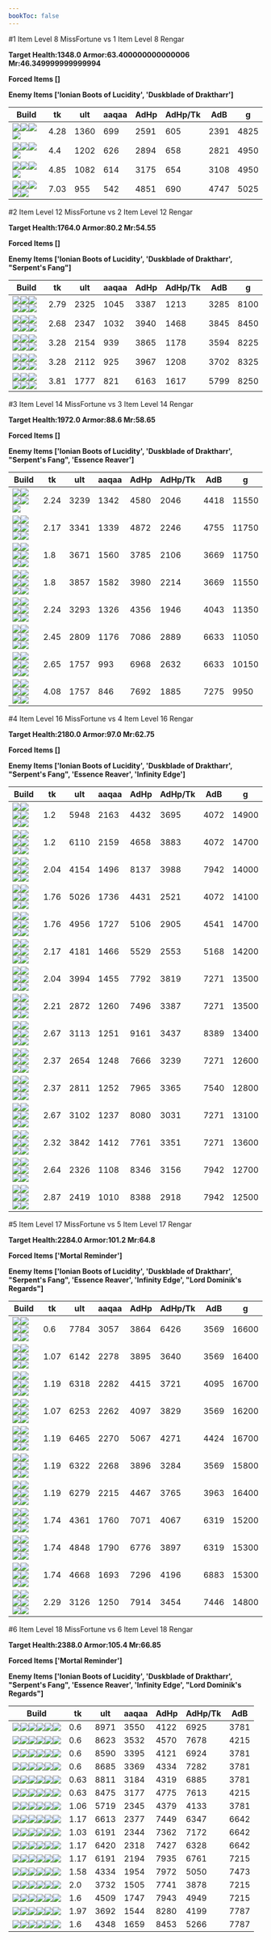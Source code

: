 ```yaml
---
bookToc: false
---
```


#1 Item Level 8 MissFortune vs 1 Item Level 8 Rengar

**Target Health:1348.0 Armor:63.400000000000006 Mr:46.349999999999994**


**Forced Items []**


**Enemy Items ['Ionian Boots of Lucidity', 'Duskblade of Draktharr']**




Build | tk | ult | aaqaa | AdHp | AdHp/Tk | AdB | g
-|-|-|-|-|-|-|-
![](/item/3072.png)![](/item/1001.png)![](/item/1055.png)![](/item/1037.png)|4.28|1360|699|2591|605|2391|4825
![](/item/6631.png)![](/item/1001.png)![](/item/1053.png)![](/item/1055.png)|4.4|1202|626|2894|658|2821|4950
![](/item/3748.png)![](/item/1001.png)![](/item/1053.png)![](/item/1055.png)|4.85|1082|614|3175|654|3108|4950
![](/item/8001.png)![](/item/1001.png)![](/item/1053.png)![](/item/1055.png)![](/item/1037.png)|7.03|955|542|4851|690|4747|5025




























































#2 Item Level 12 MissFortune vs 2 Item Level 12 Rengar

**Target Health:1764.0 Armor:80.2 Mr:54.55**


**Forced Items []**


**Enemy Items ['Ionian Boots of Lucidity', 'Duskblade of Draktharr', "Serpent's Fang"]**




Build | tk | ult | aaqaa | AdHp | AdHp/Tk | AdB | g
-|-|-|-|-|-|-|-
![](/item/3033.png)![](/item/6692.png)![](/item/1001.png)![](/item/1053.png)![](/item/1055.png)![](/item/1036.png)|2.79|2325|1045|3387|1213|3285|8100
![](/item/3748.png)![](/item/3142.png)![](/item/1053.png)![](/item/1055.png)![](/item/1036.png)![](/item/1036.png)|2.68|2347|1032|3940|1468|3845|8450
![](/item/3156.png)![](/item/3814.png)![](/item/1001.png)![](/item/1053.png)![](/item/1055.png)![](/item/1037.png)|3.28|2154|939|3865|1178|3594|8225
![](/item/3156.png)![](/item/3181.png)![](/item/1001.png)![](/item/1053.png)![](/item/1055.png)![](/item/1037.png)|3.28|2112|925|3967|1208|3702|8325
![](/item/8001.png)![](/item/3156.png)![](/item/1001.png)![](/item/1053.png)![](/item/1055.png)![](/item/1038.png)|3.81|1777|821|6163|1617|5799|8250




























































#3 Item Level 14 MissFortune vs 3 Item Level 14 Rengar

**Target Health:1972.0 Armor:88.6 Mr:58.65**


**Forced Items []**


**Enemy Items ['Ionian Boots of Lucidity', 'Duskblade of Draktharr', "Serpent's Fang", 'Essence Reaver']**




Build | tk | ult | aaqaa | AdHp | AdHp/Tk | AdB | g
-|-|-|-|-|-|-|-
![](/item/3748.png)![](/item/3142.png)![](/item/3074.png)![](/item/1055.png)![](/item/1038.png)|2.24|3239|1342|4580|2046|4418|11550
![](/item/3071.png)![](/item/3814.png)![](/item/3142.png)![](/item/1053.png)![](/item/1055.png)![](/item/1038.png)|2.17|3341|1339|4872|2246|4755|11750
![](/item/3036.png)![](/item/3139.png)![](/item/3142.png)![](/item/1053.png)![](/item/1055.png)![](/item/1038.png)|1.8|3671|1560|3785|2106|3669|11750
![](/item/3033.png)![](/item/3156.png)![](/item/3142.png)![](/item/1053.png)![](/item/1055.png)![](/item/1038.png)|1.8|3857|1582|3980|2214|3669|11550
![](/item/3156.png)![](/item/6609.png)![](/item/3142.png)![](/item/1053.png)![](/item/1055.png)![](/item/1038.png)|2.24|3293|1326|4356|1946|4043|11350
![](/item/8001.png)![](/item/3156.png)![](/item/3142.png)![](/item/1053.png)![](/item/1055.png)![](/item/1038.png)|2.45|2809|1176|7086|2889|6633|11050
![](/item/8001.png)![](/item/3156.png)![](/item/3091.png)![](/item/1001.png)![](/item/1053.png)![](/item/1055.png)|2.65|1757|993|6968|2632|6633|10150
![](/item/8001.png)![](/item/3156.png)![](/item/6035.png)![](/item/1001.png)![](/item/1053.png)![](/item/1055.png)|4.08|1757|846|7692|1885|7275|9950




























































#4 Item Level 16 MissFortune vs 4 Item Level 16 Rengar

**Target Health:2180.0 Armor:97.0 Mr:62.75**


**Forced Items []**


**Enemy Items ['Ionian Boots of Lucidity', 'Duskblade of Draktharr', "Serpent's Fang", 'Essence Reaver', 'Infinity Edge']**




Build | tk | ult | aaqaa | AdHp | AdHp/Tk | AdB | g
-|-|-|-|-|-|-|-
![](/item/3036.png)![](/item/3139.png)![](/item/3142.png)![](/item/3072.png)![](/item/1038.png)![](/item/1038.png)|1.2|5948|2163|4432|3695|4072|14900
![](/item/3033.png)![](/item/3156.png)![](/item/3142.png)![](/item/3072.png)![](/item/1038.png)![](/item/1038.png)|1.2|6110|2159|4658|3883|4072|14700
![](/item/8001.png)![](/item/6035.png)![](/item/6694.png)![](/item/3142.png)![](/item/1053.png)![](/item/1038.png)|2.04|4154|1496|8137|3988|7942|14000
![](/item/3139.png)![](/item/3156.png)![](/item/6696.png)![](/item/3142.png)![](/item/1053.png)![](/item/1038.png)|1.76|5026|1736|4431|2521|4072|14100
![](/item/3072.png)![](/item/3156.png)![](/item/6035.png)![](/item/3142.png)![](/item/1038.png)![](/item/1038.png)|1.76|4956|1727|5106|2905|4541|14700
![](/item/3071.png)![](/item/3156.png)![](/item/6035.png)![](/item/3142.png)![](/item/1053.png)![](/item/1038.png)|2.17|4181|1466|5529|2553|5168|14200
![](/item/8001.png)![](/item/3156.png)![](/item/3142.png)![](/item/3508.png)![](/item/1053.png)![](/item/1038.png)|2.04|3994|1455|7792|3819|7271|13500
![](/item/8001.png)![](/item/3156.png)![](/item/3091.png)![](/item/3074.png)![](/item/1001.png)![](/item/1038.png)|2.21|2872|1260|7496|3387|7271|13500
![](/item/8001.png)![](/item/3156.png)![](/item/3072.png)![](/item/3748.png)![](/item/1001.png)![](/item/1038.png)|2.67|3113|1251|9161|3437|8389|13400
![](/item/8001.png)![](/item/3156.png)![](/item/3091.png)![](/item/3004.png)![](/item/1001.png)![](/item/1053.png)|2.37|2654|1248|7666|3239|7271|12600
![](/item/8001.png)![](/item/3156.png)![](/item/3091.png)![](/item/6692.png)![](/item/1001.png)![](/item/1053.png)|2.37|2811|1252|7965|3365|7540|12800
![](/item/8001.png)![](/item/3156.png)![](/item/3072.png)![](/item/3139.png)![](/item/1001.png)![](/item/1038.png)|2.67|3102|1237|8080|3031|7271|13100
![](/item/8001.png)![](/item/3156.png)![](/item/3142.png)![](/item/3139.png)![](/item/1053.png)![](/item/1038.png)|2.32|3842|1412|7761|3351|7271|13600
![](/item/8001.png)![](/item/3156.png)![](/item/3091.png)![](/item/6035.png)![](/item/1001.png)![](/item/1053.png)|2.64|2326|1108|8346|3156|7942|12700
![](/item/8001.png)![](/item/3156.png)![](/item/6035.png)![](/item/3139.png)![](/item/1001.png)![](/item/1053.png)|2.87|2419|1010|8388|2918|7942|12500




























































#5 Item Level 17 MissFortune vs 5 Item Level 17 Rengar

**Target Health:2284.0 Armor:101.2 Mr:64.8**


**Forced Items ['Mortal Reminder']**


**Enemy Items ['Ionian Boots of Lucidity', 'Duskblade of Draktharr', "Serpent's Fang", 'Essence Reaver', 'Infinity Edge', "Lord Dominik's Regards"]**




Build | tk | ult | aaqaa | AdHp | AdHp/Tk | AdB | g
-|-|-|-|-|-|-|-
![](/item/3072.png)![](/item/3033.png)![](/item/3095.png)![](/item/6676.png)![](/item/3142.png)![](/item/1038.png)|0.6|7784|3057|3864|6426|3569|16600
![](/item/3072.png)![](/item/3046.png)![](/item/3033.png)![](/item/3139.png)![](/item/3142.png)![](/item/1038.png)|1.07|6142|2278|3895|3640|3569|16400
![](/item/3072.png)![](/item/3071.png)![](/item/3033.png)![](/item/3139.png)![](/item/3142.png)![](/item/1038.png)|1.19|6318|2282|4415|3721|4095|16700
![](/item/3033.png)![](/item/3156.png)![](/item/3142.png)![](/item/3072.png)![](/item/3046.png)![](/item/1038.png)|1.07|6253|2262|4097|3829|3569|16200
![](/item/3033.png)![](/item/3156.png)![](/item/3142.png)![](/item/3072.png)![](/item/6333.png)![](/item/1038.png)|1.19|6465|2270|5067|4271|4424|16700
![](/item/3139.png)![](/item/3156.png)![](/item/6696.png)![](/item/3142.png)![](/item/3033.png)![](/item/1053.png)|1.19|6322|2268|3896|3284|3569|15800
![](/item/3033.png)![](/item/3156.png)![](/item/3142.png)![](/item/3072.png)![](/item/6035.png)![](/item/1038.png)|1.19|6279|2215|4467|3765|3963|16400
![](/item/8001.png)![](/item/3156.png)![](/item/3072.png)![](/item/3033.png)![](/item/3031.png)![](/item/1001.png)|1.74|4361|1760|7071|4067|6319|15200
![](/item/8001.png)![](/item/3156.png)![](/item/3142.png)![](/item/3139.png)![](/item/3033.png)![](/item/1053.png)|1.74|4848|1790|6776|3897|6319|15300
![](/item/3033.png)![](/item/3156.png)![](/item/3142.png)![](/item/6035.png)![](/item/8001.png)![](/item/1053.png)|1.74|4668|1693|7296|4196|6883|15300
![](/item/8001.png)![](/item/3156.png)![](/item/6035.png)![](/item/3033.png)![](/item/6630.png)![](/item/1001.png)|2.29|3126|1250|7914|3454|7446|14800




























































#6 Item Level 18 MissFortune vs 6 Item Level 18 Rengar

**Target Health:2388.0 Armor:105.4 Mr:66.85**


**Forced Items ['Mortal Reminder']**


**Enemy Items ['Ionian Boots of Lucidity', 'Duskblade of Draktharr', "Serpent's Fang", 'Essence Reaver', 'Infinity Edge', "Lord Dominik's Regards"]**




Build | tk | ult | aaqaa | AdHp | AdHp/Tk | AdB
-|-|-|-|-|-|-
![](/item/3072.png)![](/item/3033.png)![](/item/3095.png)![](/item/6676.png)![](/item/3142.png)![](/item/3004.png)|0.6|8971|3550|4122|6925|3781
![](/item/3072.png)![](/item/3033.png)![](/item/3095.png)![](/item/6676.png)![](/item/3142.png)![](/item/3814.png)|0.6|8623|3532|4570|7678|4215
![](/item/3072.png)![](/item/3033.png)![](/item/3095.png)![](/item/6676.png)![](/item/3142.png)![](/item/3139.png)|0.6|8590|3395|4121|6924|3781
![](/item/3072.png)![](/item/3033.png)![](/item/3095.png)![](/item/6676.png)![](/item/3142.png)![](/item/3156.png)|0.6|8685|3369|4334|7282|3781
![](/item/3033.png)![](/item/3156.png)![](/item/3142.png)![](/item/3072.png)![](/item/3004.png)![](/item/6676.png)|0.63|8811|3184|4319|6885|3781
![](/item/3033.png)![](/item/3156.png)![](/item/3142.png)![](/item/3072.png)![](/item/3814.png)![](/item/6676.png)|0.63|8475|3177|4775|7613|4215
![](/item/3072.png)![](/item/3046.png)![](/item/3033.png)![](/item/3139.png)![](/item/3156.png)![](/item/3031.png)|1.06|5719|2345|4379|4133|3781
![](/item/3033.png)![](/item/3156.png)![](/item/3142.png)![](/item/3072.png)![](/item/3508.png)![](/item/8001.png)|1.17|6613|2377|7449|6347|6642
![](/item/3033.png)![](/item/3156.png)![](/item/3142.png)![](/item/3072.png)![](/item/3091.png)![](/item/8001.png)|1.03|6191|2344|7362|7172|6642
![](/item/8001.png)![](/item/3156.png)![](/item/3142.png)![](/item/3139.png)![](/item/3033.png)![](/item/3072.png)|1.17|6420|2318|7427|6328|6642
![](/item/3033.png)![](/item/3156.png)![](/item/3142.png)![](/item/3072.png)![](/item/6035.png)![](/item/8001.png)|1.17|6191|2194|7935|6761|7215
![](/item/8001.png)![](/item/3156.png)![](/item/6035.png)![](/item/3153.png)![](/item/3033.png)![](/item/6692.png)|1.58|4334|1954|7972|5050|7473
![](/item/8001.png)![](/item/3156.png)![](/item/3046.png)![](/item/3033.png)![](/item/3139.png)![](/item/6630.png)|2.0|3732|1505|7741|3878|7215
![](/item/8001.png)![](/item/3156.png)![](/item/3072.png)![](/item/3139.png)![](/item/3033.png)![](/item/6631.png)|1.6|4509|1747|7943|4949|7215
![](/item/8001.png)![](/item/3156.png)![](/item/6035.png)![](/item/3033.png)![](/item/6630.png)![](/item/3094.png)|1.97|3692|1544|8280|4199|7787
![](/item/8001.png)![](/item/3156.png)![](/item/6035.png)![](/item/3072.png)![](/item/3033.png)![](/item/6631.png)|1.6|4348|1659|8453|5266|7787




























































